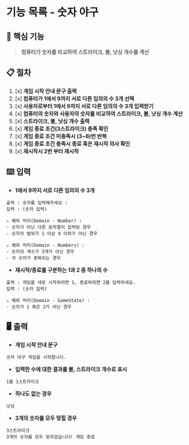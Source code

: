 # 기능 목록 - 숫자 야구

## 🎯 핵심 기능
> **컴퓨터가 숫자를 비교하여 스트라이크, 볼, 낫싱 개수를 계산**

## 📋 절차

1. [x] **게임 시작 안내 문구 출력**
2. [x] **컴퓨터가 1에서 9까지 서로 다른 임의의 수 3개 선택**
3. [x] **사용자로부터 1에서 9까지 서로 다른 임의의 수 3개 입력받기**
4. [x] **컴퓨터의 숫자와 사용자의 숫자를 비교하여 스트라이크, 볼, 낫싱 개수 계산**
5. [x] **스트라이크, 볼, 낫싱 개수 출력**
6. [x] **게임 종료 조건(3스트라이크) 충족 확인**
7. [x] **게임 종료 조건 미충족시 (3~6)번 반복**
8. [x] **게임 종료 조건 충족시 종료 혹은 재시작 의사 확인**
9. [x] **재시작시 2번 부터 재시작**

## ⌨️ 입력
- **1에서 9까지 서로 다른 임의의 수 3개**
```
출력 : 숫자를 입력해주세요 : 
입력 : (숫자 입력)

⚠️ 예외 처리(Domain - Number) :
- 숫자가 아닌 다른 문자열이 입력된 경우
- 숫자의 범위가 1 이상 9 이하가 아닌 경우

⚠️ 예외 처리(Domain - Numbers) :
- 숫자의 개수가 3개가 아닌 경우
- 각 숫자가 중복되는 경우
```
- **재시작/종료를 구분하는 1과 2 중 하나의 수**
```
출력 : 게임을 새로 시작하려면 1, 종료하려면 2를 입력하세요.
입력 : (숫자 입력)

⚠️ 예외 처리(Domain - GameState) :
- 숫자가 1 혹은 2가 아닌 경우
```
## 🖥️ 출력
- **게임 시작 안내 문구**
```
숫자 야구 게임을 시작합니다.
```
- **입력한 수에 대한 결과를 볼, 스트라이크 개수로 표시**
```
1볼 1스트라이크
```
- **하나도 없는 경우**
```
낫싱
```
- **3개의 숫자를 모두 맞힐 경우**
```
3스트라이크
3개의 숫자를 모두 맞히셨습니다! 게임 종료
```